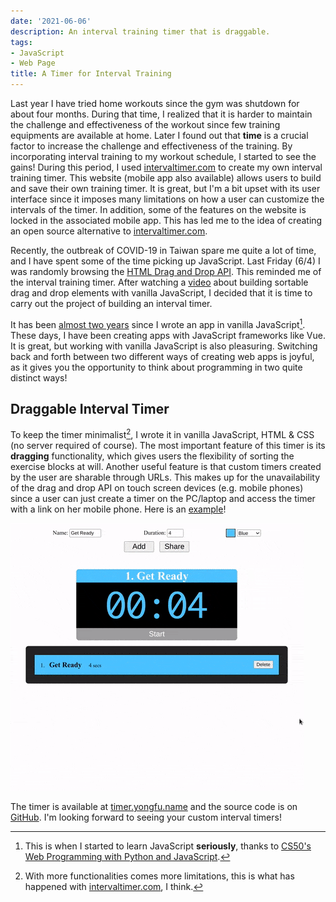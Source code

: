 ```yaml
---
date: '2021-06-06'
description: An interval training timer that is draggable.
tags:
- JavaScript
- Web Page
title: A Timer for Interval Training
---
```



Last year I have tried home workouts since the gym was shutdown for about four months. During that time, I realized that it is harder to maintain the challenge and effectiveness of the workout since few training equipments are available at home. Later I found out that **time** is a crucial factor to increase the challenge and effectiveness of the training. By incorporating interval training to my workout schedule, I started to see the gains!
During this period, I used [intervaltimer.com][closed] to create my own interval training timer. This website (mobile app also available) allows users to build and save their own training timer. It is great, but I'm a bit upset with its user interface since it imposes many limitations on how a user can customize the intervals of the timer. In addition, some of the features on the website is locked in the associated mobile app. This has led me to the idea of creating an open source alternative to [intervaltimer.com][closed].

Recently, the outbreak of COVID-19 in Taiwan spare me quite a lot of time, and I have spent some of the time picking up JavaScript. Last Friday (6/4) I was randomly browsing the [HTML Drag and Drop API](https://developer.mozilla.org/en-US/docs/Web/API/HTML_Drag_and_Drop_API). This reminded me of the interval training timer. After watching a [video](https://www.youtube.com/watch?v=jfYWwQrtzzY) about building sortable drag and drop elements with vanilla JavaScript, I decided that it is time to carry out the project of building an interval timer.

It has been [almost two years](/2019/07/06/svg2png) since I wrote an app in vanilla JavaScript[^js-starter]. These days, I have been creating apps with JavaScript frameworks like Vue. It is great, but working with vanilla JavaScript is also pleasuring. Switching back and forth between two different ways of creating web apps is joyful, as it gives you the opportunity to think about programming in two quite distinct ways!


## Draggable Interval Timer

To keep the timer minimalist[^minimal], I wrote it in vanilla JavaScript, HTML & CSS (no server required of course). The most important feature of this timer is its **dragging** functionality, which gives users the flexibility of sorting the exercise blocks at will. Another useful feature is that custom timers created by the user are sharable through URLs. This makes up for the unavailability of the drag and drop API on touch screen devices (e.g. mobile phones) since a user can just create a timer on the PC/laptop and access the timer with a link on her mobile phone. Here is an [example][shareApp]!

![Draggable Interval Timer](https://raw.githubusercontent.com/liao961120/draggableTimer/main/demo/demo.gif)

The timer is available at [timer.yongfu.name](https://timer.yongfu.name) and the source code is on [GitHub](https://github.com/liao961120/draggableTimer). I'm looking forward to seeing your custom interval timers!



[^js-starter]: This is when I started to learn JavaScript **seriously**, thanks to [CS50's Web Programming with Python and JavaScript](https://cs50.harvard.edu/web/2018/).
[^minimal]: With more functionalities comes more limitations, this is what has happened with [intervaltimer.com][closed], I think.

[closed]: https://intervaltimer.com

[shareApp]: https://timer.yongfu.name/?data=_LSB__LB_%22name%22_CL_%22Get%20Ready%22_CM_%22time%22_CL_%225%22_CM_%22color%22_CL_%22_PD_38cdff%22_RB__CM__LB_%22name%22_CL_%22Sit%20up%22_CM_%22time%22_CL_%2245%22_CM_%22color%22_CL_%22_PD_ff0000%22_RB__CM__LB_%22name%22_CL_%22Rest%22_CM_%22time%22_CL_%2215%22_CM_%22color%22_CL_%22_PD_00d423%22_RB__CM__LB_%22name%22_CL_%22Push%20up%22_CM_%22time%22_CL_%2245%22_CM_%22color%22_CL_%22_PD_F76B00%22_RB__CM__LB_%22name%22_CL_%22Rest%22_CM_%22time%22_CL_%2215%22_CM_%22color%22_CL_%22_PD_00d423%22_RB__CM__LB_%22name%22_CL_%22Sit%20up%22_CM_%22time%22_CL_%2245%22_CM_%22color%22_CL_%22_PD_ff0000%22_RB__CM__LB_%22name%22_CL_%22Rest%22_CM_%22time%22_CL_%2215%22_CM_%22color%22_CL_%22_PD_00d423%22_RB__CM__LB_%22name%22_CL_%22Push%20up%22_CM_%22time%22_CL_%2245%22_CM_%22color%22_CL_%22_PD_F76B00%22_RB__CM__LB_%22name%22_CL_%22Rest%22_CM_%22time%22_CL_%2215%22_CM_%22color%22_CL_%22_PD_00d423%22_RB__CM__LB_%22name%22_CL_%22Sit%20up%22_CM_%22time%22_CL_%2245%22_CM_%22color%22_CL_%22_PD_ff0000%22_RB__RSB_
